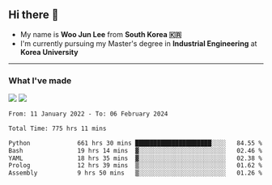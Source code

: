 ## Hi there 👋

- My name is **Woo Jun Lee** from **South Korea 🇰🇷**
- I'm currently pursuing my Master's degree in **Industrial Engineering** at **Korea University**

---

### What I've made

<a href="https://share.streamlit.io/tomtom1103/kuiai_hackathon_2022/main/JL_app.py"><img src="https://img.shields.io/badge/Journey Lee-161B22?style=for-the-badge&logo=streamlit&logoColor=FF4B4B"/></a> <a href="https://jeon-100.github.io/Dangzang/"><img src="https://img.shields.io/badge/당신을 위한 장학금, 당장!-161B22?style=for-the-badge&logo=react&logoColor=#61DAFB"/></a>

<!--START_SECTION:waka-->

```txt
From: 11 January 2022 - To: 06 February 2024

Total Time: 775 hrs 11 mins

Python             661 hrs 30 mins █████████████████████░░░░   84.55 %
Bash               19 hrs 14 mins  ▓░░░░░░░░░░░░░░░░░░░░░░░░   02.46 %
YAML               18 hrs 35 mins  ▓░░░░░░░░░░░░░░░░░░░░░░░░   02.38 %
Prolog             12 hrs 39 mins  ▒░░░░░░░░░░░░░░░░░░░░░░░░   01.62 %
Assembly           9 hrs 50 mins   ▒░░░░░░░░░░░░░░░░░░░░░░░░   01.26 %
```

<!--END_SECTION:waka-->
